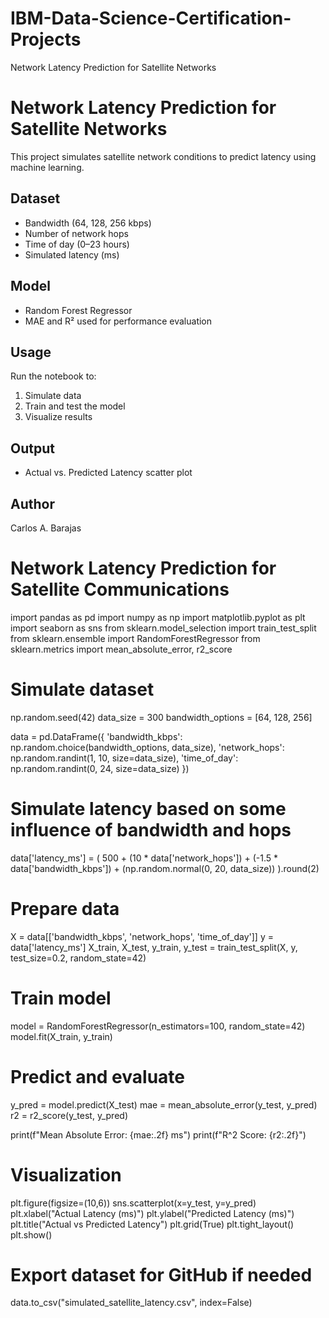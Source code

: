 # IBM-Data-Science-Certification-Projects
Network Latency Prediction for Satellite Networks

# Network Latency Prediction for Satellite Networks

This project simulates satellite network conditions to predict latency using machine learning.

## Dataset
- Bandwidth (64, 128, 256 kbps)
- Number of network hops
- Time of day (0–23 hours)
- Simulated latency (ms)

## Model
- Random Forest Regressor
- MAE and R² used for performance evaluation

## Usage
Run the notebook to:
1. Simulate data
2. Train and test the model
3. Visualize results

## Output
- Actual vs. Predicted Latency scatter plot

## Author
Carlos A. Barajas

# Network Latency Prediction for Satellite Communications

import pandas as pd
import numpy as np
import matplotlib.pyplot as plt
import seaborn as sns
from sklearn.model_selection import train_test_split
from sklearn.ensemble import RandomForestRegressor
from sklearn.metrics import mean_absolute_error, r2_score

# Simulate dataset
np.random.seed(42)
data_size = 300
bandwidth_options = [64, 128, 256]

data = pd.DataFrame({
    'bandwidth_kbps': np.random.choice(bandwidth_options, data_size),
    'network_hops': np.random.randint(1, 10, size=data_size),
    'time_of_day': np.random.randint(0, 24, size=data_size)
})

# Simulate latency based on some influence of bandwidth and hops
data['latency_ms'] = (
    500 +
    (10 * data['network_hops']) +
    (-1.5 * data['bandwidth_kbps']) +
    (np.random.normal(0, 20, data_size))
).round(2)

# Prepare data
X = data[['bandwidth_kbps', 'network_hops', 'time_of_day']]
y = data['latency_ms']
X_train, X_test, y_train, y_test = train_test_split(X, y, test_size=0.2, random_state=42)

# Train model
model = RandomForestRegressor(n_estimators=100, random_state=42)
model.fit(X_train, y_train)

# Predict and evaluate
y_pred = model.predict(X_test)
mae = mean_absolute_error(y_test, y_pred)
r2 = r2_score(y_test, y_pred)

print(f"Mean Absolute Error: {mae:.2f} ms")
print(f"R^2 Score: {r2:.2f}")

# Visualization
plt.figure(figsize=(10,6))
sns.scatterplot(x=y_test, y=y_pred)
plt.xlabel("Actual Latency (ms)")
plt.ylabel("Predicted Latency (ms)")
plt.title("Actual vs Predicted Latency")
plt.grid(True)
plt.tight_layout()
plt.show()

# Export dataset for GitHub if needed
data.to_csv("simulated_satellite_latency.csv", index=False)
